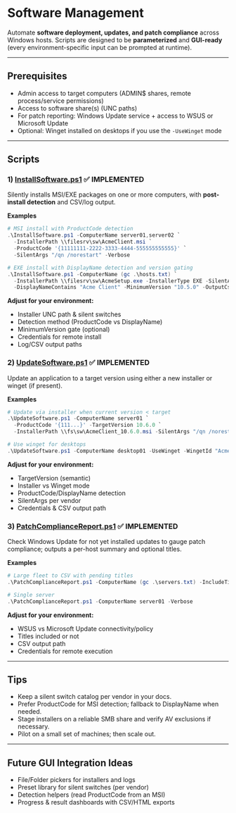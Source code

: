 # Software Management

Automate **software deployment, updates, and patch compliance** across Windows hosts. Scripts are designed to be **parameterized** and **GUI-ready** (every environment-specific input can be prompted at runtime).

---

## Prerequisites
- Admin access to target computers (ADMIN$ shares, remote process/service permissions)
- Access to software share(s) (UNC paths)
- For patch reporting: Windows Update service + access to WSUS or Microsoft Update
- Optional: Winget installed on desktops if you use the `-UseWinget` mode

---

## Scripts

### 1) [InstallSoftware.ps1](./InstallSoftware/) ✅ **IMPLEMENTED**
Silently installs MSI/EXE packages on one or more computers, with **post-install detection** and CSV/log output.

**Examples**
```powershell
# MSI install with ProductCode detection
.\InstallSoftware.ps1 -ComputerName server01,server02 `
  -InstallerPath \\filesrv\sw\AcmeClient.msi `
  -ProductCode '{11111111-2222-3333-4444-555555555555}' `
  -SilentArgs "/qn /norestart" -Verbose

# EXE install with DisplayName detection and version gating
.\InstallSoftware.ps1 -ComputerName (gc .\hosts.txt) `
  -InstallerPath \\filesrv\sw\AcmeSetup.exe -InstallerType EXE -SilentArgs "/S /v/qn" `
  -DisplayNameContains "Acme Client" -MinimumVersion "10.5.0" -OutputCsv .\install_results.csv -Verbose
```

**Adjust for your environment:**
- Installer UNC path & silent switches
- Detection method (ProductCode vs DisplayName)
- MinimumVersion gate (optional)
- Credentials for remote install
- Log/CSV output paths

### 2) [UpdateSoftware.ps1](./UpdateSoftware/) ✅ **IMPLEMENTED**
Update an application to a target version using either a new installer or winget (if present).

**Examples**
```powershell
# Update via installer when current version < target
.\UpdateSoftware.ps1 -ComputerName server01 `
  -ProductCode '{111...}' -TargetVersion 10.6.0 `
  -InstallerPath \\fs\sw\AcmeClient_10.6.0.msi -SilentArgs "/qn /norestart" -Verbose

# Use winget for desktops
.\UpdateSoftware.ps1 -ComputerName desktop01 -UseWinget -WingetId "Acme.Client" -TargetVersion 10.6.0 -Verbose
```

**Adjust for your environment:**
- TargetVersion (semantic)
- Installer vs Winget mode
- ProductCode/DisplayName detection
- SilentArgs per vendor
- Credentials & CSV output path

### 3) [PatchComplianceReport.ps1](./PatchComplianceReport/) ✅ **IMPLEMENTED**
Check Windows Update for not yet installed updates to gauge patch compliance; outputs a per-host summary and optional titles.

**Examples**
```powershell
# Large fleet to CSV with pending titles
.\PatchComplianceReport.ps1 -ComputerName (gc .\servers.txt) -IncludeTitles -OutputCsv .\patch_report.csv

# Single server
.\PatchComplianceReport.ps1 -ComputerName server01 -Verbose
```

**Adjust for your environment:**
- WSUS vs Microsoft Update connectivity/policy
- Titles included or not
- CSV output path
- Credentials for remote execution

---

## Tips

- Keep a silent switch catalog per vendor in your docs.
- Prefer ProductCode for MSI detection; fallback to DisplayName when needed.
- Stage installers on a reliable SMB share and verify AV exclusions if necessary.
- Pilot on a small set of machines; then scale out.

---

## Future GUI Integration Ideas

- File/Folder pickers for installers and logs
- Preset library for silent switches (per vendor)
- Detection helpers (read ProductCode from an MSI)
- Progress & result dashboards with CSV/HTML exports